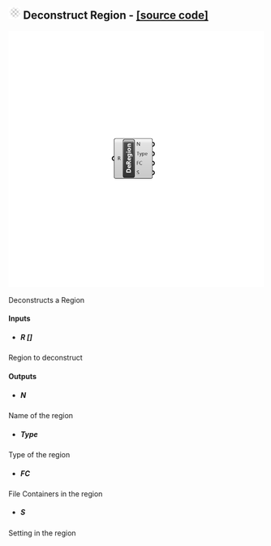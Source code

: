 ## ![](../../images/icons/Deconstruct_Region.png) Deconstruct Region - [[source code]](https://github.com/Eddy3D-Dev/Eddy3D/tree/dev/Deconstruct%20Region.cs)

![](../../images/components/Deconstruct_Region.png)

Deconstructs a Region

#### Inputs
* ##### R []
Region to deconstruct

#### Outputs
* ##### N
Name of the region
* ##### Type
Type of the region
* ##### FC
File Containers in the region
* ##### S
Setting in the region